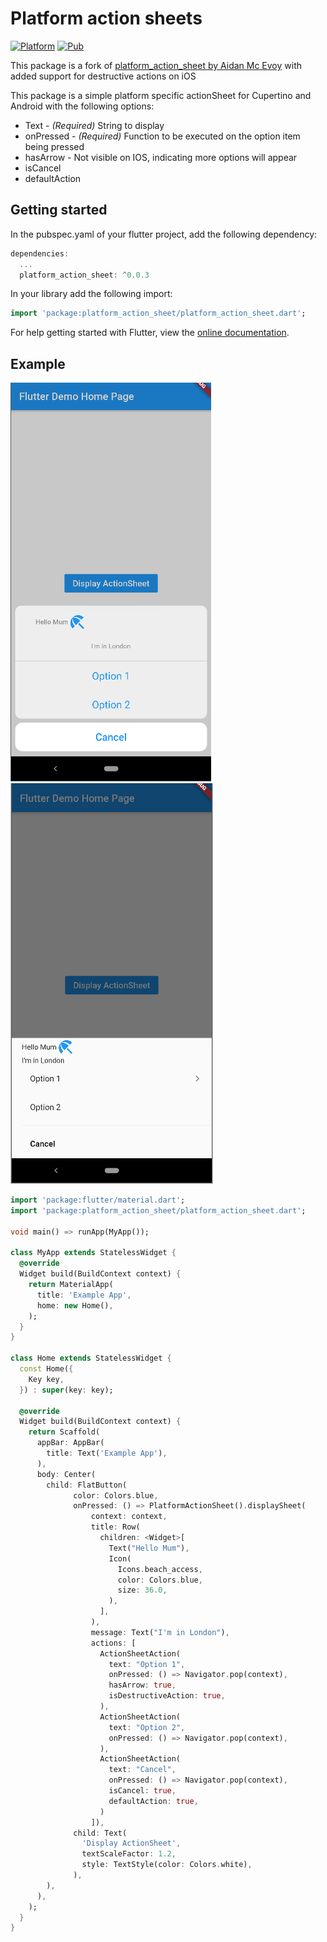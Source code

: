 # Platform action sheets

[![Platform](https://img.shields.io/badge/Platform-Flutter-brightgreen)](https://flutter.dev/)
[![Pub](https://img.shields.io/badge/Pub-V0.0.3-blue)](https://pub.dev/packages/platform_action_sheets)

This package is a fork of [platform_action_sheet by Aidan Mc Evoy](https://pub.dev/packages/platform_action_sheet) with added support for destructive actions on iOS

This package is a simple platform specific actionSheet for Cupertino and Android with the following options:
- Text - *(Required)* String to display
- onPressed - *(Required)* Function to be executed on the option item being pressed
- hasArrow - Not visible on IOS, indicating more options will appear
- isCancel
- defaultAction


## Getting started
In the pubspec.yaml of your flutter project, add the following dependency:

```dart
dependencies:
  ...
  platform_action_sheet: ^0.0.3
```
In your library add the following import:
```dart
import 'package:platform_action_sheet/platform_action_sheet.dart';
```
For help getting started with Flutter, view the [online documentation](https://flutter.io/).

## Example
![](https://github.com/Amazing-Aidan/platform_action_sheet/blob/master/art/ios.png?raw=true)![](https://github.com/Amazing-Aidan/platform_action_sheet/blob/master/art/android.png?raw=true)


```dart
import 'package:flutter/material.dart';
import 'package:platform_action_sheet/platform_action_sheet.dart';

void main() => runApp(MyApp());

class MyApp extends StatelessWidget {
  @override
  Widget build(BuildContext context) {
    return MaterialApp(
      title: 'Example App',
      home: new Home(),
    );
  }
}

class Home extends StatelessWidget {
  const Home({
    Key key,
  }) : super(key: key);

  @override
  Widget build(BuildContext context) {
    return Scaffold(
      appBar: AppBar(
        title: Text('Example App'),
      ),
      body: Center(
        child: FlatButton(
              color: Colors.blue,
              onPressed: () => PlatformActionSheet().displaySheet(
                  context: context,
                  title: Row(
                    children: <Widget>[
                      Text("Hello Mum"),
                      Icon(
                        Icons.beach_access,
                        color: Colors.blue,
                        size: 36.0,
                      ),
                    ],
                  ),
                  message: Text("I'm in London"),
                  actions: [
                    ActionSheetAction(
                      text: "Option 1",
                      onPressed: () => Navigator.pop(context),
                      hasArrow: true,
                      isDestructiveAction: true,
                    ),
                    ActionSheetAction(
                      text: "Option 2",
                      onPressed: () => Navigator.pop(context),
                    ),
                    ActionSheetAction(
                      text: "Cancel",
                      onPressed: () => Navigator.pop(context),
                      isCancel: true,
                      defaultAction: true,
                    )
                  ]),
              child: Text(
                'Display ActionSheet',
                textScaleFactor: 1.2,
                style: TextStyle(color: Colors.white),
              ),
        ),
      ),
    );
  }
}
```
